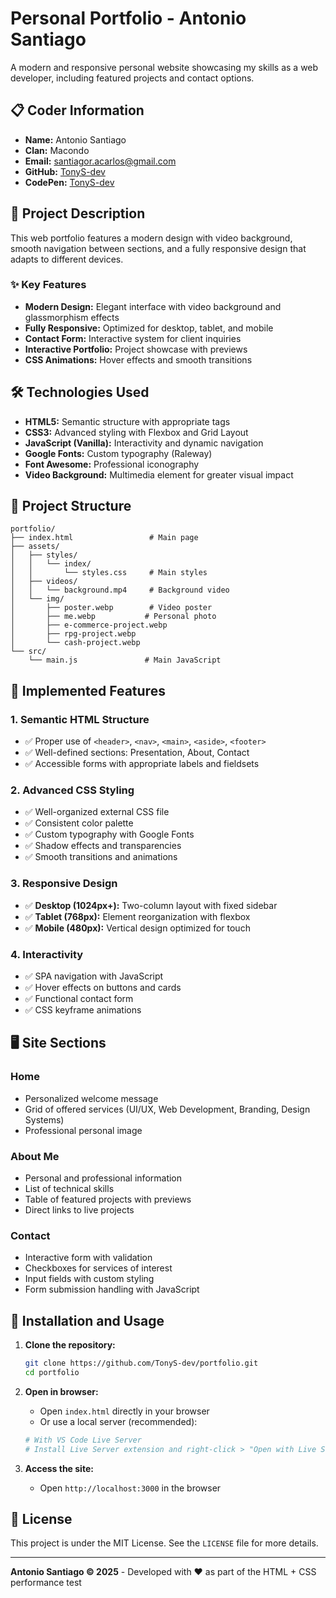 # Personal Portfolio - Antonio Santiago

A modern and responsive personal website showcasing my skills as a web developer, including featured projects and contact options.

## 📋 Coder Information

- **Name:** Antonio Santiago
- **Clan:** Macondo
- **Email:** santiagor.acarlos@gmail.com
- **GitHub:** [TonyS-dev](https://github.com/TonyS-dev)
- **CodePen:** [TonyS-dev](https://codepen.io/TonyS-dev)

## 🚀 Project Description

This web portfolio features a modern design with video background, smooth navigation between sections, and a fully responsive design that adapts to different devices.

### ✨ Key Features

- **Modern Design:** Elegant interface with video background and glassmorphism effects
- **Fully Responsive:** Optimized for desktop, tablet, and mobile
- **Contact Form:** Interactive system for client inquiries
- **Interactive Portfolio:** Project showcase with previews
- **CSS Animations:** Hover effects and smooth transitions

## 🛠️ Technologies Used

- **HTML5:** Semantic structure with appropriate tags
- **CSS3:** Advanced styling with Flexbox and Grid Layout
- **JavaScript (Vanilla):** Interactivity and dynamic navigation
- **Google Fonts:** Custom typography (Raleway)
- **Font Awesome:** Professional iconography
- **Video Background:** Multimedia element for greater visual impact

## 📁 Project Structure

```
portfolio/
├── index.html                 # Main page
├── assets/
│   ├── styles/
│   │   └── index/
│   │       └── styles.css     # Main styles
│   ├── videos/
│   │   └── background.mp4     # Background video
│   └── img/
│       ├── poster.webp        # Video poster
│       ├── me.webp           # Personal photo
│       ├── e-commerce-project.webp
│       ├── rpg-project.webp
│       └── cash-project.webp
└── src/
    └── main.js               # Main JavaScript
```

## 🎯 Implemented Features

### 1. Semantic HTML Structure
- ✅ Proper use of `<header>`, `<nav>`, `<main>`, `<aside>`, `<footer>`
- ✅ Well-defined sections: Presentation, About, Contact
- ✅ Accessible forms with appropriate labels and fieldsets

### 2. Advanced CSS Styling
- ✅ Well-organized external CSS file
- ✅ Consistent color palette
- ✅ Custom typography with Google Fonts
- ✅ Shadow effects and transparencies
- ✅ Smooth transitions and animations

### 3. Responsive Design
- ✅ **Desktop (1024px+):** Two-column layout with fixed sidebar
- ✅ **Tablet (768px):** Element reorganization with flexbox
- ✅ **Mobile (480px):** Vertical design optimized for touch

### 4. Interactivity
- ✅ SPA navigation with JavaScript
- ✅ Hover effects on buttons and cards
- ✅ Functional contact form
- ✅ CSS keyframe animations

## 🖥️ Site Sections

### Home
- Personalized welcome message
- Grid of offered services (UI/UX, Web Development, Branding, Design Systems)
- Professional personal image

### About Me
- Personal and professional information
- List of technical skills
- Table of featured projects with previews
- Direct links to live projects

### Contact
- Interactive form with validation
- Checkboxes for services of interest
- Input fields with custom styling
- Form submission handling with JavaScript

## 🚀 Installation and Usage

1. **Clone the repository:**
   ```bash
   git clone https://github.com/TonyS-dev/portfolio.git
   cd portfolio
   ```

2. **Open in browser:**
   - Open `index.html` directly in your browser
   - Or use a local server (recommended):
   ```bash
   # With VS Code Live Server
   # Install Live Server extension and right-click > "Open with Live Server"
   ```

3. **Access the site:**
   - Open `http://localhost:3000` in the browser

## 📄 License

This project is under the MIT License. See the `LICENSE` file for more details.

---

**Antonio Santiago © 2025** - Developed with ❤️ as part of the HTML + CSS performance test

